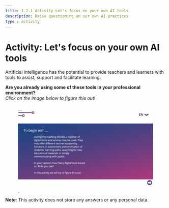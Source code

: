 ```yaml
---
title: 1.2.1 Activity Let's focus on your own AI tools
description: Raise questioning on our own AI practices
type : activity
---
```


# Activity: Let's focus on your own AI tools

Artificial intelligence has the potential to provide teachers and learners with tools to assist, support and facilitate learning.

**Are you already using some of these tools in your professional environment?**  
_Click on the image below to figure this out!_

<a href="https://pixees.fr/classcodeiai/app/tuto1?lang=en" target="_blank"><figure> 
  <img src="Images/Activity-1-2-AI-tools.jpg" /> 
</figure></a>

**Note**: This activity does not store any answers or any personal data.

